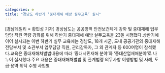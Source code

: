 ```yaml
---
categories: e
title: "경남도 하반기 ‘중대재해 예방 실무교육’ 실시"
---
```

[경남데일리 = 황민성 기자] 경상남도는 공공영역 안전보건체계 강화 및 중대재해 업무담당 직원 역량 강화를 위해 하반기 중대재해 예방 실무교육을 23일 시행했다.상반기에 이어 실시되는 이번 하반기 실무 교육에는 경남도, 18개 시군, 도내 공공기관의 중대재해 전담부서 및 소관부서 업무담당 직원, 관리감독자, 그 외 관계자 등 600여명이 참석했다.교육은 중대재해처벌법내용에 따라 ‘중대시민재해 분야’와 ‘중대산업재해분야’로 나누어 실시했다.주요 내용은 중대재해처벌법 및 관계법령 의무사항 이행방법 및 사례, 도급·용역·위탁 수행 사업별